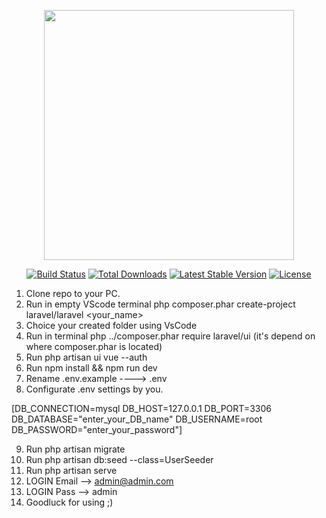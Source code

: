 <p align="center"><a href="https://laravel.com" target="_blank"><img src="https://raw.githubusercontent.com/laravel/art/master/logo-lockup/5%20SVG/2%20CMYK/1%20Full%20Color/laravel-logolockup-cmyk-red.svg" width="400"></a></p>

<p align="center">
<a href="https://travis-ci.org/laravel/framework"><img src="https://travis-ci.org/laravel/framework.svg" alt="Build Status"></a>
<a href="https://packagist.org/packages/laravel/framework"><img src="https://img.shields.io/packagist/dt/laravel/framework" alt="Total Downloads"></a>
<a href="https://packagist.org/packages/laravel/framework"><img src="https://img.shields.io/packagist/v/laravel/framework" alt="Latest Stable Version"></a>
<a href="https://packagist.org/packages/laravel/framework"><img src="https://img.shields.io/packagist/l/laravel/framework" alt="License"></a>
</p>


1) Clone repo to your PC.
2) Run in empty VScode terminal    php composer.phar create-project laravel/laravel <your_name>
3) Choice your created folder using VsCode 
4) Run in terminal  php ../composer.phar require laravel/ui  (it's depend on where composer.phar is located)
5) Run              php artisan ui vue --auth
6) Run              npm install && npm run dev
7) Rename .env.example ----> .env
8) Configurate .env settings by you.

[DB_CONNECTION=mysql
DB_HOST=127.0.0.1
DB_PORT=3306
DB_DATABASE="enter_your_DB_name"
DB_USERNAME=root
DB_PASSWORD="enter_your_password"]

9) Run              php artisan migrate
10) Run             php artisan db:seed --class=UserSeeder
11) Run             php artisan serve
12) LOGIN Email --> admin@admin.com
13) LOGIN Pass  --> admin
14) Goodluck for using ;)
